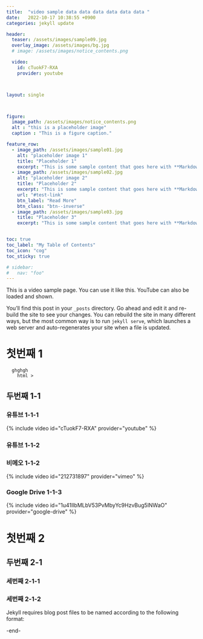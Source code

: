 ```yaml
---
title:  "video sample data data data data data data "
date:   2022-10-17 10:38:55 +0900
categories: jekyll update

header:
  teaser: /assets/images/sample09.jpg
  overlay_image: /assets/images/bg.jpg
  # image: /assets/images/notice_contents.png

  video:
    id: cTuokF7-RXA
    provider: youtube



layout: single



figure:
  image_path: /assets/images/notice_contents.png
  alt : "this is a placeholder image"
  caption : "This is a figure caption."

feature_row:
  - image_path: /assets/images/sample01.jpg
    alt: "placeholder image 1"
    title: "Placeholder 1"
    excerpt: "This is some sample content that goes here with **Markdown** formatting."
  - image_path: /assets/images/sample02.jpg
    alt: "placeholder image 2"
    title: "Placeholder 2"
    excerpt: "This is some sample content that goes here with **Markdown** formatting."
    url: "#test-link"
    btn_label: "Read More"
    btn_class: "btn--inverse"
  - image_path: /assets/images/sample03.jpg
    title: "Placeholder 3"
    excerpt: "This is some sample content that goes here with **Markdown** formatting."


toc: true
toc_label: "My Table of Contents"
toc_icon: "cog"
toc_sticky: true

# sidebar:
#   nav: "foo"
---
```

This is a video sample page. You can use it like this. YouTube can also be loaded and shown.

You’ll find this post in your `_posts` directory. Go ahead and edit it and re-build the site to see your changes. You can rebuild the site in many different ways, but the most common way is to run `jekyll serve`, which launches a web server and auto-regenerates your site when a file is updated.

# 첫번째 1
```
  ghghgh
    html > 
```
## 두번째 1-1
### 유튜브 1-1-1
{% include video id="cTuokF7-RXA" provider="youtube" %}
### 유튜브 1-1-2

### 비메오 1-1-2
{% include video id="212731897" provider="vimeo" %}
### Google Drive 1-1-3
{% include video id="1u41lIbMLbV53PvMbyYc9HzvBug5lNWaO" provider="google-drive" %}


# 첫번째 2
## 두번째 2-1
### 세번째 2-1-1
### 세번째 2-1-2



Jekyll requires blog post files to be named according to the following format:

-end-